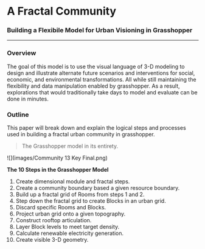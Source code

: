 # A Fractal Community
### Building a Flexibile Model for Urban Visioning in Grasshopper
---

### Overview

The goal of this model is to use the visual language of 3-D modeling to design and illustrate alternate future scenarios and interventions for social, economic, and environmental transformations. All while still maintaining the flexibility and data manipulation enabled by grasshopper. As a result, explorations that would traditionally take days to model and evaluate can be done in minutes. 

### Outline

This paper will break down and explain the logical steps and processes used in building a fractal urban community in grasshopper. 

>The Grasshopper model in its entirety.

![](images/Community 13 Key Final.png)

**The 10 Steps in the Grasshopper Model**
1. Create dimensional module and fractal steps.
2. Create a community boundary based a given resource boundary.
3. Build up a fractal grid of Rooms from steps 1 and 2.
4. Step down the fractal grid to create Blocks in an urban grid.
5. Discard specific Rooms and Blocks.
6. Project urban grid onto a given topography.
7. Construct rooftop articulation.
8. Layer Block levels to meet target density.
9. Calculate renewable electricity generation.
10. Create visible 3-D geometry.


